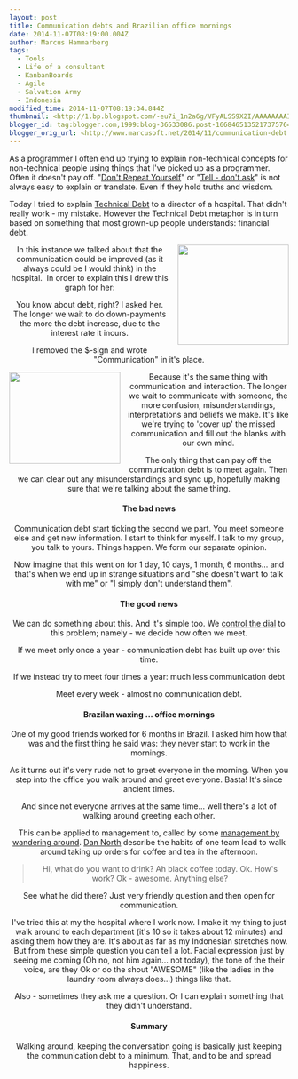 ```yaml
---
layout: post
title: Communication debts and Brazilian office mornings
date: 2014-11-07T08:19:00.004Z
author: Marcus Hammarberg
tags:
  - Tools
  - Life of a consultant
  - KanbanBoards
  - Agile
  - Salvation Army
  - Indonesia
modified_time: 2014-11-07T08:19:34.844Z
thumbnail: <http://1.bp.blogspot.com/-eu7i_1n2a6g/VFyALSS9X2I/AAAAAAAAI1g/eFoRIpzq3fc/s72-c/financial%2Bdebt.jpg>
blogger_id: tag:blogger.com,1999:blog-36533086.post-1668465135217375764
blogger_orig_url: <http://www.marcusoft.net/2014/11/communication-debt.html>
---
```




As a programmer I often end up trying to explain non-technical concepts
for non-technical people using things that I've picked up as a
programmer. Often it doesn't pay off.
"<a href="http://c2.com/cgi/wiki?DontRepeatYourself"
target="_blank">Don't Repeat Yourself</a>" or
"<a href="http://martinfowler.com/bliki/TellDontAsk.html"
target="_blank">Tell - don't ask</a>" is not always easy to explain or
translate. Even if they hold truths and wisdom.

Today I tried to explain
<a href="http://martinfowler.com/bliki/TechnicalDebt.html"
target="_blank">Technical Debt</a> to a director of a hospital. That
didn't really work - my mistake. However the Technical Debt metaphor is
in turn based on something that most grown-up people understands:
financial debt.
<div class="separator" style="clear: both; text-align: center;">

<a
href="http://1.bp.blogspot.com/-eu7i_1n2a6g/VFyALSS9X2I/AAAAAAAAI1g/eFoRIpzq3fc/s1600/financial%2Bdebt.jpg"
data-imageanchor="1"
style="clear: right; float: right; margin-bottom: 1em; margin-left: 1em;"><img
src="http://1.bp.blogspot.com/-eu7i_1n2a6g/VFyALSS9X2I/AAAAAAAAI1g/eFoRIpzq3fc/s1600/financial%2Bdebt.jpg"
data-border="0" width="200" height="180" /></a>

In this instance we talked about that the communication could be
improved (as it always could be I would think) in the hospital.  In
order to explain this I drew this graph for her:

You know about debt, right? I asked her. The longer we wait to do
down-payments the more the debt increase, due to the interest rate it
incurs.

I removed the $-sign and wrote "Communication" in it's place.
<div class="separator" style="clear: both; text-align: center;">

<a
href="http://4.bp.blogspot.com/-hQecz42PHsc/VFyAJY3MJRI/AAAAAAAAI1Y/1Jsc6LEueSw/s1600/communication%2Bdebt.jpg"
data-imageanchor="1"
style="clear: left; float: left; margin-bottom: 1em; margin-right: 1em;"><img
src="http://4.bp.blogspot.com/-hQecz42PHsc/VFyAJY3MJRI/AAAAAAAAI1Y/1Jsc6LEueSw/s1600/communication%2Bdebt.jpg"
data-border="0" width="200" height="165" /></a>

Because it's the same thing with communication and interaction. The
longer we wait to communicate with someone, the more confusion,
misunderstandings, interpretations and beliefs we make. It's like we're
trying to 'cover up' the missed communication and fill out the blanks
with our own mind.

The only thing that can pay off the communication debt is to meet again.
Then we can clear out any misunderstandings and sync up, hopefully
making sure that we're talking about the same thing.

#### The bad news

Communication debt start ticking the second we part. You meet someone
else and get new information. I start to think for myself. I talk to my
group, you talk to yours. Things happen. We form our separate opinion.

Now imagine that this went on for 1 day, 10 days, 1 month, 6 months...
and that's when we end up in strange situations and "she doesn't want to
talk with me" or "I simply don't understand them".

#### The good news

We can do something about this. And it's simple too. We <a
href="http://www.marcusoft.net/2014/06/controlling-disappointment-dial.html"
target="_blank">control the dial</a> to this problem; namely - we decide
how often we meet.

If we meet only once a year - communication debt has built up over this
time.

If we instead try to meet four times a year: much less communication
debt

Meet every week - almost no communication debt.

#### Brazilan ~~waxing~~ ... office mornings

One of my good friends worked for 6 months in Brazil. I asked him how
that was and the first thing he said was: they never start to work in
the mornings.

As it turns out it's very rude not to greet everyone in the morning.
When you step into the office you walk around and greet everyone. Basta!
It's since ancient times.

And since not everyone arrives at the same time... well there's a lot of
walking around greeting each other.

This can be applied to management to, called by some
<a href="http://en.wikipedia.org/wiki/Management_by_wandering_around"
target="_blank">management by wandering around</a>.
<a href="http://dannorth.net/" target="_blank">Dan North</a> describe
the habits of one team lead to walk around taking up orders for coffee
and tea in the afternoon.

> Hi, what do you want to drink? Ah black coffee today. Ok. How's work?
> Ok - awesome. Anything else?

See what he did there? Just very friendly question and then open for
communication.

I've tried this at my the hospital where I work now. I make it my thing
to just walk around to each department (it's 10 so it takes about 12
minutes) and asking them how they are. It's about as far as my
Indonesian stretches now.
But from these simple question you can tell a lot. Facial expression
just by seeing me coming (Oh no, not him again... not today), the tone
of the their voice, are they Ok or do the shout "AWESOME" (like the
ladies in the laundry room always does...) things like that.

Also - sometimes they ask me a question. Or I can explain something that
they didn't understand.

#### Summary

Walking around, keeping the conversation going is basically just keeping
the communication debt to a minimum. That, and to be and spread
happiness.
